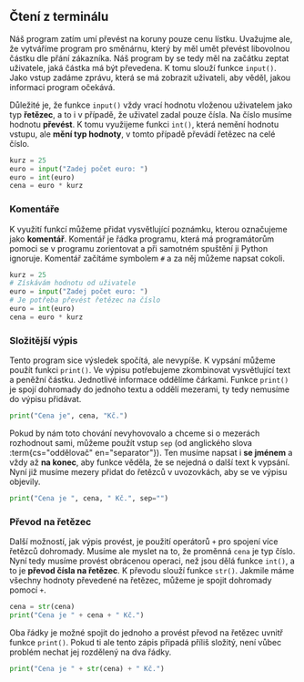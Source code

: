 ## Čtení z terminálu

Náš program zatím umí převést na koruny pouze cenu lístku. Uvažujme ale, že vytváříme
program pro směnárnu, který by měl umět převést libovolnou částku dle přání zákazníka.
Náš program by se tedy měl na začátku zeptat uživatele, jaká částka má být převedena.
K tomu slouží funkce `input()`. Jako vstup zadáme zprávu, která se má zobrazit uživateli,
aby věděl, jakou informaci program očekává.

Důležité je, že funkce `input()` vždy vrací hodnotu vloženou uživatelem jako typ **řetězec**,
a to i v případě, že uživatel zadal pouze čísla. Na číslo musíme hodnotu **převést**. K tomu
využijeme funkci `int()`, která nemění hodnotu vstupu, ale **mění typ hodnoty**, v tomto případě
převádí řetězec na celé číslo.

```python
kurz = 25
euro = input("Zadej počet euro: ")
euro = int(euro)
cena = euro * kurz
```

### Komentáře

K využití funkcí můžeme přidat vysvětlující poznámku, kterou označujeme jako **komentář**.
Komentář je řádka programu, která má programátorům pomoci se v programu zorientovat a při
samotném spuštění ji Python ignoruje. Komentář začítáme symbolem `#` a za něj můžeme
napsat cokoli.

```python
kurz = 25
# Získávám hodnotu od uživatele
euro = input("Zadej počet euro: ")
# Je potřeba převést řetězec na číslo
euro = int(euro)
cena = euro * kurz
```

### Složitější výpis

Tento program sice výsledek spočítá, ale nevypíše. K vypsání můžeme použít funkci `print()`.
Ve výpisu potřebujeme zkombinovat vysvětlující text a peněžní částku. Jednotlivé informace
oddělíme čárkami. Funkce `print()` je spojí dohromady do jednoho textu a oddělí mezerami, ty
tedy nemusíme do výpisu přidávat.

```python
print("Cena je", cena, "Kč.")
```

Pokud by nám toto chování nevyhovovalo a chceme si o mezerách rozhodnout sami, můžeme
použít vstup `sep` (od anglického slova :term{cs="oddělovač" en="separator"}).
Ten musíme napsat i **se jménem** a vždy až **na konec**, 
aby funkce věděla, že se nejedná o další text k vypsání.
Nyní již musíme mezery přidat do řetězců v uvozovkách, aby se ve výpisu objevily.

```python
print("Cena je ", cena, " Kč.", sep="")
```

### Převod na řetězec

Další možností, jak výpis provést, je použití operátorů `+` pro spojení více řetězců dohromady.
Musíme ale myslet na to, že proměnná `cena` je typ číslo. Nyní tedy musíme provést 
obrácenou operaci, než jsou dělá funkce `int()`, a to je **převod čísla na řetězec**. 
K převodu slouží funkce `str()`. Jakmile máme všechny hodnoty převedené na řetězec, můžeme
je spojit dohromady pomocí `+`.

```python
cena = str(cena)
print("Cena je " + cena + " Kč.")
```

Oba řádky je možné spojit do jednoho a provést převod na řetězec uvnitř funkce `print()`.
Pokud ti ale tento zápis připadá příliš složitý, není vůbec problém nechat jej 
rozdělený na dva řádky.

```python
print("Cena je " + str(cena) + " Kč.")
```
